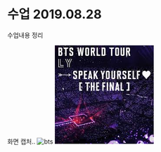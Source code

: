 # 수업 2019.08.28

수업내용 정리

화면 캡처..
![bts](./images/images.jpg)
<img src ="./imgs/images.jpg" alt="" >
<!--이미지가 안갔을때 alt메시지가 간다-->
